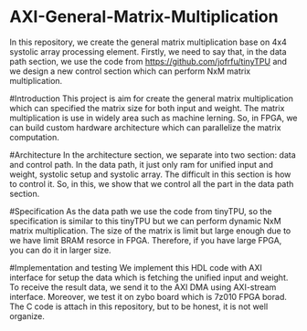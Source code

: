 # AXI-General-Matrix-Multiplication
In this repository, we create the general matrix multiplication base on 4x4 systolic array processing element. Firstly, we need to say that, in the data path section, we use the code from https://github.com/jofrfu/tinyTPU and we design a new control section which can perform NxM matrix multiplication.

#Introduction
This project is aim for create the general matrix multiplication which can specified the matrix size for both input and weight. The matrix multiplication is use in widely area such as machine lerning. So, in FPGA, we can build custom hardware architecture which can parallelize the matrix computation. 

#Architecture 
In the architecture section, we separate into two section: data and control path. In the data path, it just only ram for unified input and weight, systolic setup and systolic array. The difficult in this section is how to control it. So, in this, we show that we control all the part in the data path section. 

#Specification 
As the data path we use the code from tinyTPU, so the specification is similar to this tinyTPU but we can perform dynamic NxM matrix multiplication. The size of the matrix is limit but large enough due to we have limit BRAM resorce in FPGA. Therefore, if you have large FPGA, you can do it in larger size. 

#Implementation and testing 
We implement this HDL code with AXI interface for setup the data which is fetching the unified input and weight. To receive the result data, we send it to the AXI DMA using AXI-stream interface. Moreover, we test it on zybo board which is 7z010 FPGA borad. The C code is attach in this repository, but to be honest, it is not well organize. 
